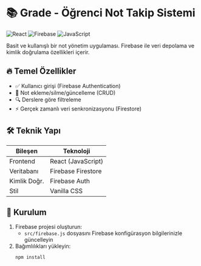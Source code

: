 # 📚 Grade - Öğrenci Not Takip Sistemi

![React](https://img.shields.io/badge/React-20232A?style=for-the-badge&logo=react)
![Firebase](https://img.shields.io/badge/Firebase-FFCA28?style=for-the-badge&logo=firebase)
![JavaScript](https://img.shields.io/badge/JavaScript-F7DF1E?style=for-the-badge&logo=javascript)

Basit ve kullanışlı bir not yönetim uygulaması. Firebase ile veri depolama ve kimlik doğrulama özellikleri içerir.

## 🔥 Temel Özellikler
- ✅ Kullanıcı girişi (Firebase Authentication)
- 📝 Not ekleme/silme/güncelleme (CRUD)
- 🔍 Derslere göre filtreleme
- ⚡ Gerçek zamanlı veri senkronizasyonu (Firestore)

## 🛠 Teknik Yapı
| Bileşen       | Teknoloji             |
|---------------|-----------------------|
| Frontend      | React (JavaScript)    |
| Veritabanı    | Firebase Firestore    |
| Kimlik Doğr. | Firebase Auth         |
| Stil          | Vanilla CSS           |

## 🚀 Kurulum
1. Firebase projesi oluşturun:
   - `src/firebase.js` dosyasını Firebase konfigürasyon bilgilerinizle güncelleyin
2. Bağımlılıkları yükleyin:
   ```bash
   npm install
